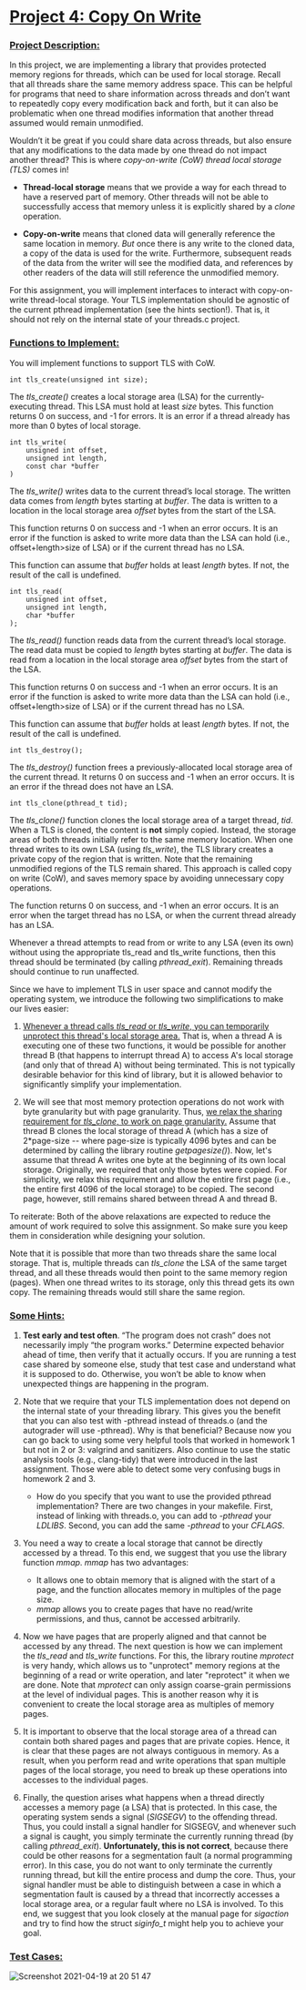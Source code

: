# <ins>Project 4: Copy On Write</ins>

### <ins>Project Description:</ins>

In this project, we are implementing a library that provides protected memory regions for threads, which can be used for local storage. Recall that all threads share the same memory address space. This can be helpful for programs that need to share information across threads and don’t want to repeatedly copy every modification back and forth, but it can also be problematic when one thread modifies information that another thread assumed would remain unmodified.

Wouldn’t it be great if you could share data across threads, but also ensure that any modifications to the data made by one thread do not impact another thread? This is where *copy-on-write (CoW) thread local storage (TLS)* comes in!

* __Thread-local storage__ means that we provide a way for each thread to have a reserved part of memory. Other threads will not be able to successfully access that memory unless it is explicitly shared by a *clone* operation.

* __Copy-on-write__ means that cloned data will generally reference the same location in memory. _But_ once there is any write to the cloned data, a copy of the data is used for the write. Furthermore, subsequent reads of the data from the writer will see the modified data, and references by other readers of the data will still reference the unmodified memory.

For this assignment, you will implement interfaces to interact with copy-on-write thread-local storage. Your TLS implementation should be agnostic of the current pthread implementation (see the hints section!). That is, it should not rely on the internal state of your threads.c project.


### <ins>Functions to Implement:</ins>

You will implement functions to support TLS with CoW.

    int tls_create(unsigned int size);

The *tls_create()* creates a local storage area (LSA) for the currently-executing thread. This
LSA must hold at least *size* bytes.
This function returns 0 on success, and -1 for errors. It is an error if a thread already has more
than 0 bytes of local storage.

    int tls_write(
        unsigned int offset,
        unsigned int length,
        const char *buffer
    )

The *tls_write()* writes data to the current thread’s local storage. The written data comes from *length* bytes starting at *buffer*. The data is written to a location in the local storage area *offset* bytes from the start of the LSA.

This function returns 0 on success and -1 when an error occurs. It is an error if the function is asked to write more data than the LSA can hold (i.e., offset+length>size of LSA) or if the current thread has no LSA.

This function can assume that *buffer* holds at least *length* bytes. If not, the result of the call is undefined.

    int tls_read(
        unsigned int offset,
        unsigned int length, 
        char *buffer
    );
 
The *tls_read()* function reads data from the current thread’s local storage. The read data must be copied to *length* bytes starting at *buffer*. The data is read from a location in the local storage area *offset* bytes from the start of the LSA.

This function returns 0 on success and -1 when an error occurs. It is an error if the function is asked to write more data than the LSA can hold (i.e., offset+length>size of LSA) or if the current thread has no LSA.

This function can assume that *buffer* holds at least *length* bytes. If not, the result of the call is undefined.

    int tls_destroy();

The *tls_destroy()* function frees a previously-allocated local storage area of the current thread. It returns 0 on success and -1 when an error occurs. It is an error if the thread does not have an LSA.

    int tls_clone(pthread_t tid);

The *tls_clone()* function clones the local storage area of a target thread, *tid*. When a TLS is cloned, the content is **not** simply copied. Instead, the storage areas of both threads initially refer to the same memory location. When one thread writes to its own LSA (using *tls_write*), the TLS library creates a private copy of the region that is written. Note that the remaining unmodified regions of the TLS remain shared. This approach is called copy on write (CoW), and saves memory space by avoiding unnecessary copy operations.

The function returns 0 on success, and -1 when an error occurs. It is an error when the target thread has no LSA, or when the current thread already has an LSA.

Whenever a thread attempts to read from or write to any LSA (even its own) without using the appropriate tls_read and tls_write functions, then this thread should be terminated (by calling *pthread_exit*). Remaining threads should continue to run unaffected.

Since we have to implement TLS in user space and cannot modify the operating system, we introduce the following two simplifications to make our lives easier:

1. <ins>Whenever a thread calls *tls_read* or *tls_write*, you can temporarily unprotect this thread's local storage area.</ins> That is, when a thread A is executing one of these two functions, it would be possible for another thread B (that happens to interrupt thread A) to access A's local storage (and only that of thread A) without being terminated. This is not typically desirable behavior for this kind of library, but it is allowed behavior to significantly simplify your implementation.

2. We will see that most memory protection operations do not work with byte granularity but with page granularity. Thus, <ins>we relax the sharing requirement for *tls_clone*, to work on page granularity.</ins> Assume that thread B clones the local storage of thread A (which has a size of 2*page-size -- where page-size is typically 4096 bytes and can be determined by calling the library routine _getpagesize()_). Now, let's assume that thread A writes one byte at the beginning of its own local storage. Originally, we required that only those bytes were copied. For simplicity, we relax this requirement and allow the entire first page (i.e., the entire first 4096 of the local storage) to be copied. The second page, however, still remains shared between thread A and thread B.

To reiterate: Both of the above relaxations are expected to reduce the amount of work required to solve this assignment. So make sure you keep them in consideration while designing your solution.

Note that it is possible that more than two threads share the same local storage. That is, multiple threads can *tls_clone* the LSA of the same target thread, and all these threads would then point to the same memory region (pages). When one thread writes to its storage, only this thread gets its own copy. The remaining threads would still share the same region.

### <ins>Some Hints:</ins>

1. **Test early and test often**. “The program does not crash” does not necessarily imply “the program works.” Determine expected behavior ahead of time, then verify that it actually occurs. If you are running a test case shared by someone else, study that test case and understand what it is supposed to do. Otherwise, you won’t be able to know when unexpected things are happening in the program.

2. Note that we require that your TLS implementation does not depend on the internal state of your threading library. This gives you the benefit that you can also test with -pthread instead of threads.o (and the autograder will use -pthread). Why is that beneficial? Because now you can go back to using some very helpful tools that worked in homework 1 but not in 2 or 3: valgrind and sanitizers. Also continue to use the static analysis tools (e.g., clang-tidy) that were introduced in the last assignment. Those were able to detect some very confusing bugs in homework 2 and 3.
    * How do you specify that you want to use the provided pthread implementation? There are two changes in your makefile. First, instead of linking with threads.o, you can add to *-pthread* your *LDLIBS*. Second, you can add the same *-pthread* to your *CFLAGS*.

3. You need a way to create a local storage that cannot be directly accessed by a thread. To this end, we suggest that you use the library function *mmap*. *mmap* has two advantages:
    * It allows one to obtain memory that is aligned with the start of a page, and the function allocates memory in multiples of the page size.
    * _mmap_ allows you to create pages that have no read/write permissions, and thus, cannot be accessed arbitrarily.

4. Now we have pages that are properly aligned and that cannot be accessed by any thread. The next question is how we can implement the *tls_read* and *tls_write* functions. For this, the library routine *mprotect* is very handy, which allows us to "unprotect" memory regions at the beginning of a read or write operation, and later "reprotect" it when we are done. Note that *mprotect* can only assign coarse-grain permissions at the level of individual pages. This is another reason why it is convenient to create the local storage area as multiples of memory pages.

5. It is important to observe that the local storage area of a thread can contain both shared
pages and pages that are private copies. Hence, it is clear that these pages are not always contiguous in memory. As a result, when you perform read and write operations that span multiple pages of the local storage, you need to break up these operations into accesses to the individual pages.

6. Finally, the question arises what happens when a thread directly accesses a memory page (a LSA) that is protected. In this case, the operating system sends a signal (*SIGSEGV*) to the offending thread. Thus, you could install a signal handler for SIGSEGV, and whenever such a signal is caught, you simply terminate the currently running thread (by calling *pthread_exit*). **Unfortunately, this is not correct**, because there could be other reasons for a segmentation fault (a normal programming error). In this case, you do not want to only terminate the currently running thread, but kill the entire process and dump the core. Thus, your signal handler must be able to distinguish between a case in which a segmentation fault is caused by a thread that incorrectly accesses a local storage area, or a regular fault where no LSA is involved. To this end, we suggest that you look closely at the manual page for *sigaction* and try to find how the struct *siginfo_t* might help you to achieve your goal.

### <ins>Test Cases:</ins>

![Screenshot 2021-04-19 at 20 51 47](https://user-images.githubusercontent.com/60196280/116014766-e9f29000-a604-11eb-91b7-ba71f82d84c8.png)
